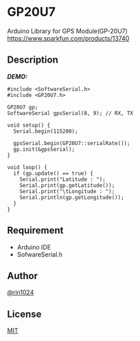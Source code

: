 # GP20U7

Arduino Library for GPS Module(GP-20U7)
https://www.sparkfun.com/products/13740

## Description

***DEMO:***

    #include <SoftwareSerial.h>
    #include <GP20U7.h>

    GP20U7 gp;
    SoftwareSerial gpsSerial(8, 9); // RX, TX

    void setup() {
      Serial.begin(115200);

      gpsSerial.begin(GP20U7::serialRate());
      gp.init(&gpsSerial);
    }

    void loop() {
      if (gp.update() == true) {
        Serial.print("Latitude : ");
        Serial.print(gp.getLatitude());
        Serial.print("\tLongitude : ");
        Serial.println(gp.getLongitude());
      }
    }


## Requirement

- Arduino IDE
- SofwareSerial.h

## Author

[@rin1024](https://twitter.com/rin1024)

## License

[MIT](http://b4b4r07.mit-license.org)

